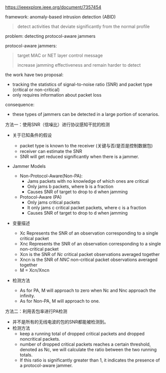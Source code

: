 <https://ieeexplore.ieee.org/document/7357454>

framework: anomaly-based intrusion detection (ABID)

> detect activities that deviate significantly from the normal profile

problem: detecting protocol-aware jammers

protocol-aware jammers:

> target MAC or NET layer control message 
>
> increase jamming effectiveness and remain harder to detect

the work have two proposal:

-  tracking the statistics of signal-to-noise ratio (SNR) and packet type (critical or non-critical)
-  only requires information about packet loss

consequence:

- these types of jammers can be detected in a large portion of scenarios.

方法一：使用SNR（信噪比）进行协议感知干扰的检测

- 关于已知条件的假设

  - packet type is known to the receiver (关键与否/是否是控制数据包)
  - receiver can estimate the SNR
  - SNR will get reduced significantly when there is a jammer.

- Jammer Models

  - Non-Protocol-Aware(Non-PA):
    - Jams packets with no knowledge of which ones are critical
    - Only jams b packets, where b is a fraction
    - Causes SNR of target to drop to d when jamming
  - Protocol-Aware (PA)
    - Only jams critical packets
    - It only jams c critical packet packets, where c is a fraction
    - Causes SNR of target to drop to d when jamming

- 变量描述

  - Xc Represents the SNR of an observation corresponding to a single critical packet
  - Xnc Represents the SNR of an observation corresponding to a single non-critical packet
  - Xcn is the SNR of *Nc* critical packet observations averaged together
  - Xncn is the SNR of *NNC* non-critical packet observations averaged together
  - M = Xcn/Xncn

- 检测方法

  - As for PA, M will approach to zero when Nc and Nnc approach the infinity.
  - As for Non-PA, M will approach to one.

方法二：利用丢包率进行PA检测  

- 并不是所有的无线电波的包的SNR都能被检测到。
- 检测方法 
  - keep a running total of dropped critical packets and dropped noncritical packets.  
  - number of dropped critical packets reaches a certain threshold, denoted as Nc, we will calculate the ratio between the two running totals.
  - If this ratio is significantly greater than 1, it indicates the presence of a protocol-aware jammer. 



  